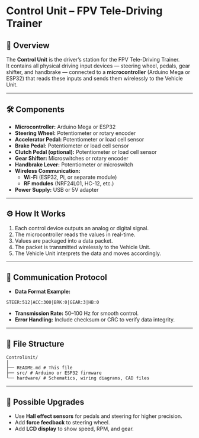 # Control Unit – FPV Tele-Driving Trainer

## 📖 Overview
The **Control Unit** is the driver’s station for the FPV Tele-Driving Trainer.  
It contains all physical driving input devices — steering wheel, pedals, gear shifter, and handbrake — connected to a **microcontroller** (Arduino Mega or ESP32) that reads these inputs and sends them wirelessly to the Vehicle Unit.

---

## 🛠️ Components
- **Microcontroller:** Arduino Mega or ESP32
- **Steering Wheel:** Potentiometer or rotary encoder
- **Accelerator Pedal:** Potentiometer or load cell sensor
- **Brake Pedal:** Potentiometer or load cell sensor
- **Clutch Pedal (optional):** Potentiometer or load cell sensor
- **Gear Shifter:** Microswitches or rotary encoder
- **Handbrake Lever:** Potentiometer or microswitch
- **Wireless Communication:**  
  - **Wi-Fi** (ESP32, Pi, or separate module)  
  - **RF modules** (NRF24L01, HC-12, etc.)
- **Power Supply:** USB or 5V adapter

---

## ⚙️ How It Works
1. Each control device outputs an analog or digital signal.
2. The microcontroller reads the values in real-time.
3. Values are packaged into a data packet.
4. The packet is transmitted wirelessly to the Vehicle Unit.
5. The Vehicle Unit interprets the data and moves accordingly.

---

## 📡 Communication Protocol
- **Data Format Example:**  

```
STEER:512|ACC:300|BRK:0|GEAR:3|HB:0
```

- **Transmission Rate:** 50–100 Hz for smooth control.
- **Error Handling:** Include checksum or CRC to verify data integrity.

---

## 📂 File Structure

```
ControlUnit/
│
├── README.md # This file
├── src/ # Arduino or ESP32 firmware
└── hardware/ # Schematics, wiring diagrams, CAD files
```

---

## 🔮 Possible Upgrades
- Use **Hall effect sensors** for pedals and steering for higher precision.
- Add **force feedback** to steering wheel.
- Add **LCD display** to show speed, RPM, and gear.
